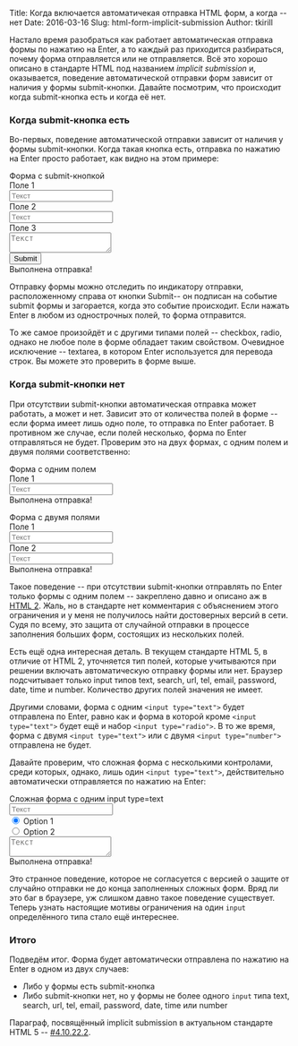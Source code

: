 Title: Когда включается автоматичекая отправка HTML форм, а когда -- нет
Date: 2016-03-16
Slug: html-form-implicit-submission
Author: tkirill

<!-- PELICAN_BEGIN_SUMMARY -->
Настало время разобраться как работает автоматическая отправка формы по нажатию на Enter, а то каждый раз приходится разбираться, почему форма отправляется или не отправляется.  Всё это хорошо описано в стандарте HTML под названием *implicit submission* и, оказывается, поведение автоматической отправки форм зависит от наличия у формы submit-кнопки.  Давайте посмотрим, что происходит когда submit-кнопка есть и когда её нет.
<!-- PELICAN_END_SUMMARY -->

### Когда submit-кнопка есть

Во-первых, поведение автоматической отправки зависит от наличия у формы submit-кнопки.  Когда такая кнопка есть, отправка по нажатию на Enter просто работает, как видно на этом примере:

<div class="example card card-example">
    <div class="card-header">Форма с submit-кнопкой</div>
    <div class="card-block">
        <form class="example-form">
            <div class="form-group row">
                <label for="input-text1" class="col-sm-2 form-control-label">Поле 1</label>
                <div class="col-sm-10">
                    <input type="text" class="form-control" id="input-text1" placeholder="Текст">
                </div>
            </div>
            <div class="form-group row">
                <label for="input-text2" class="col-sm-2 form-control-label">Поле 2</label>
                <div class="col-sm-10">
                    <input type="text" class="form-control" id="input-text2" placeholder="Текст">
                </div>
            </div>
            <div class="form-group row">
                <label for="textarea1" class="col-sm-2 form-control-label">Поле 3</label>
                <div class="col-sm-10">
                    <textarea type="text" class="form-control" id="textarea1" placeholder="Текст"></textarea>
                </div>
            </div>
            <div class="form-group row">
                <div class="col-sm-offset-2 col-sm-2">
                    <button type="submit" class="btn btn-secondary">Submit</button>
                </div>
                <div class="col-sm-offset-1 col-sm-4">
                    <span class="submit-indicator">Выполнена отправка!</span>
                </div>
            </div>
        </form>
    </div>
</div>

Отправку формы можно отследить по индикатору отправки, расположенному справа от кнопки Submit-- он подписан на событие submit формы и загорается, когда это событие происходит.  Если нажать Enter в любом из однострочных полей, то форма отправится.

То же самое произойдёт и с другими типами полей -- checkbox, radio, однако не любое поле в форме обладает таким свойством.  Очевидное исключение -- textarea, в котором Enter используется для перевода строк.  Вы можете это проверить в форме выше.

### Когда submit-кнопки нет

При отсутствии submit-кнопки автоматическая отправка может работать, а может и нет.  Зависит это от количества полей в форме -- если форма имеет лишь одно поле, то отправка по Enter работает.  В противном же случае, если полей несколько, форма по Enter отправляться не будет.  Проверим это на двух формах, с одним полем и двумя полями соответственно:

<div class="example card card-example">
    <div class="card-header">Форма с одним полем</div>
    <div class="card-block">
        <form class="example-form">
            <div class="form-group row">
                <label for="input-text1" class="col-sm-2 form-control-label">Поле 1</label>
                <div class="col-sm-10">
                  <input type="text" class="form-control" id="input-text1" placeholder="Текст">
                </div>
            </div>
            <div class="form-group row">
                <div class="col-sm-offset-4 col-sm-4">
                    <span class="submit-indicator">Выполнена отправка!</span>
                </div>
            </div>
        </form>
    </div>
</div>

<div class="example card card-example">
    <div class="card-header">Форма с двумя полями</div>
    <div class="card-block">
        <form class="example-form">
            <div class="form-group row">
                <label for="input-text1" class="col-sm-2 form-control-label">Поле 1</label>
                <div class="col-sm-10">
                  <input type="text" class="form-control" id="input-text1" placeholder="Текст">
                </div>
            </div>
            <div class="form-group row">
                <label for="input-text2" class="col-sm-2 form-control-label">Поле 2</label>
                <div class="col-sm-10">
                  <input type="text" class="form-control" id="input-text2" placeholder="Текст">
                </div>
            </div>
            <div class="form-group row">
                <div class="col-sm-offset-4 col-sm-4">
                    <span class="submit-indicator">Выполнена отправка!</span>
                </div>
            </div>
        </form>
    </div>
</div>

Такое поведение -- при отсутствии submit-кнопки отправлять по Enter только формы с одним полем -- закреплено давно и описано аж в [HTML 2][implicit-submission-html2].  Жаль, но в стандарте нет комментария с объяснением этого ограничения и у меня не получилось найти достоверных версий в сети.  Судя по всему, это защита от случайной отправки в процессе заполнения больших форм, состоящих из нескольких полей.

Есть ещё одна интересная деталь.  В текущем стандарте HTML 5, в отличие от HTML 2, уточняется тип полей, которые учитываются при решении включать автоматическую отправку формы или нет.  Браузер подсчитывает только input типов text, search, url, tel, email, password, date, time и number.  Количество других полей значения не имеет.

Другими словами, форма с одним `<input type="text">` будет отправлена по Enter, равно как и форма в которой кроме `<input type="text">` будет ещё и набор `<input type="radio">`.  В то же время, форма с двумя `<input type="text">` или с двумя `<input type="number">` отправлена не будет.

Давайте проверим, что сложная форма с несколькими контролами, среди которых, однако, лишь один `<input type="text">`, действительно автоматически отправляется по нажатию на Enter:

<div class="example card card-example">
    <div class="card-header">Сложная форма с одним input type=text</div>
    <div class="card-block">
        <form class="example-form">
            <div class="form-group">
                <input type="text" class="form-control" placeholder="Текст">
            </div>
            <div class="form-group">
                <div class="radio">
                    <label>
                        <input type="radio" name="radio1" value="option1" checked>
                        Option 1
                    </label>
                </div>
                <div class="radio">
                    <label>
                        <input type="radio" name="radio1" value="option2">
                        Option 2
                    </label>
                </div>
            </div>
            <div class="form-group">
                <textarea type="text" class="form-control" placeholder="Текст"></textarea>
            </div>
            <div class="form-group row">
                <div class="col-sm-offset-4 col-sm-4">
                    <span class="submit-indicator">Выполнена отправка!</span>
                </div>
            </div>
        </form>
    </div>
</div>

Это странное поведение, которое не согласуется с версией о защите от случайно отправки не до конца заполненных сложных форм.  Вряд ли это баг в браузере, уж слишком давно такое поведение существует.  Теперь узнать настоящие мотивы ограничения на один `input` определённого типа стало ещё интереснее.

### Итого

Подведём итог.  Форма будет автоматически отправлена по нажатию на Enter в одном из двух случаев:

 * Либо у формы есть submit-кнопка
 * Либо submit-кнопки нет, но у формы не более одного `input` типа text, search, url, tel, email, password, date, time или number

 Параграф, посвящённый implicit submission в актуальном стандарте HTML 5 -- [#4.10.22.2][implicit-submission-html5].


[implicit-submission-html2]: https://www.w3.org/MarkUp/html-spec/html-spec_8.html#SEC8.2 "Документация на implicit submission в стандарте HTML 2"
[implicit-submission-html5]: https://www.w3.org/TR/html5/forms.html#implicit-submission "Документация на implicit submission в стандарте HTML 2"

<script src="{filename}/js/jquery/jquery-2.2.2.min.js"></script>
<script src="{filename}/js/html-form-implicit-submission/example-form.js"></script>